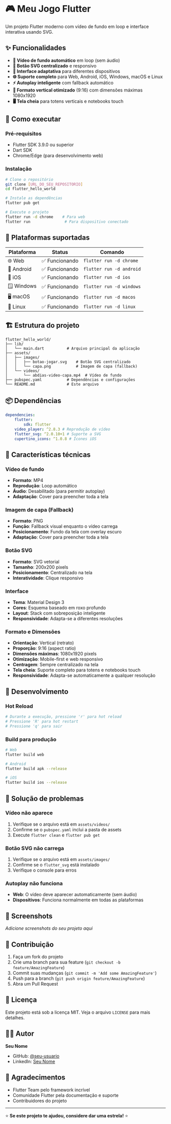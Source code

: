 # 🎮 Meu Jogo Flutter

Um projeto Flutter moderno com vídeo de fundo em loop e interface interativa usando SVG.

## ✨ Funcionalidades

-   **🎥 Vídeo de fundo automático** em loop (sem áudio)
-   **🎯 Botão SVG centralizado** e responsivo
-   **📱 Interface adaptativa** para diferentes dispositivos
-   **🌐 Suporte completo** para Web, Android, iOS, Windows, macOS e Linux
-   **⚡ Autoplay inteligente** com fallback automático
-   **📐 Formato vertical otimizado** (9:16) com dimensões máximas 1080x1920
-   **🖥️ Tela cheia** para totens verticais e notebooks touch

## 🚀 Como executar

### Pré-requisitos

-   Flutter SDK 3.9.0 ou superior
-   Dart SDK
-   Chrome/Edge (para desenvolvimento web)

### Instalação

```bash
# Clone o repositório
git clone [URL_DO_SEU_REPOSITORIO]
cd flutter_hello_world

# Instale as dependências
flutter pub get

# Execute o projeto
flutter run -d chrome    # Para web
flutter run               # Para dispositivo conectado
```

## 🎯 Plataformas suportadas

| Plataforma | Status         | Comando                  |
| ---------- | -------------- | ------------------------ |
| 🌐 Web     | ✅ Funcionando | `flutter run -d chrome`  |
| 📱 Android | ✅ Funcionando | `flutter run -d android` |
| 🍎 iOS     | ✅ Funcionando | `flutter run -d ios`     |
| 🪟 Windows | ✅ Funcionando | `flutter run -d windows` |
| 🖥️ macOS   | ✅ Funcionando | `flutter run -d macos`   |
| 🐧 Linux   | ✅ Funcionando | `flutter run -d linux`   |

## 🏗️ Estrutura do projeto

```
flutter_hello_world/
├── lib/
│   └── main.dart          # Arquivo principal da aplicação
├── assets/
│   ├── images/
│   │   ├── botao-jogar.svg    # Botão SVG centralizado
│   │   └── capa.png           # Imagem de capa (fallback)
│   └── videos/
│       └── abdias-video-capa.mp4  # Vídeo de fundo
├── pubspec.yaml           # Dependências e configurações
└── README.md              # Este arquivo
```

## 📦 Dependências

```yaml
dependencies:
    flutter:
        sdk: flutter
    video_player: ^2.8.3 # Reprodução de vídeo
    flutter_svg: ^2.0.10+1 # Suporte a SVG
    cupertino_icons: ^1.0.8 # Ícones iOS
```

## 🎨 Características técnicas

### Vídeo de fundo

-   **Formato**: MP4
-   **Reprodução**: Loop automático
-   **Áudio**: Desabilitado (para permitir autoplay)
-   **Adaptação**: Cover para preencher toda a tela

### Imagem de capa (Fallback)

-   **Formato**: PNG
-   **Função**: Fallback visual enquanto o vídeo carrega
-   **Posicionamento**: Fundo da tela com overlay escuro
-   **Adaptação**: Cover para preencher toda a tela

### Botão SVG

-   **Formato**: SVG vetorial
-   **Tamanho**: 200x200 pixels
-   **Posicionamento**: Centralizado na tela
-   **Interatividade**: Clique responsivo

### Interface

-   **Tema**: Material Design 3
-   **Cores**: Esquema baseado em roxo profundo
-   **Layout**: Stack com sobreposição inteligente
-   **Responsividade**: Adapta-se a diferentes resoluções

### Formato e Dimensões

-   **Orientação**: Vertical (retrato)
-   **Proporção**: 9:16 (aspect ratio)
-   **Dimensões máximas**: 1080x1920 pixels
-   **Otimização**: Mobile-first e web responsivo
-   **Centragem**: Sempre centralizado na tela
-   **Tela cheia**: Suporte completo para totens e notebooks touch
-   **Responsividade**: Adapta-se automaticamente a qualquer resolução

## 🔧 Desenvolvimento

### Hot Reload

```bash
# Durante a execução, pressione 'r' para hot reload
# Pressione 'R' para hot restart
# Pressione 'q' para sair
```

### Build para produção

```bash
# Web
flutter build web

# Android
flutter build apk --release

# iOS
flutter build ios --release
```

## 🐛 Solução de problemas

### Vídeo não aparece

1. Verifique se o arquivo está em `assets/videos/`
2. Confirme se o `pubspec.yaml` inclui a pasta de assets
3. Execute `flutter clean` e `flutter pub get`

### Botão SVG não carrega

1. Verifique se o arquivo está em `assets/images/`
2. Confirme se o `flutter_svg` está instalado
3. Verifique o console para erros

### Autoplay não funciona

-   **Web**: O vídeo deve aparecer automaticamente (sem áudio)
-   **Dispositivos**: Funciona normalmente em todas as plataformas

## 📱 Screenshots

_Adicione screenshots do seu projeto aqui_

## 🤝 Contribuição

1. Faça um fork do projeto
2. Crie uma branch para sua feature (`git checkout -b feature/AmazingFeature`)
3. Commit suas mudanças (`git commit -m 'Add some AmazingFeature'`)
4. Push para a branch (`git push origin feature/AmazingFeature`)
5. Abra um Pull Request

## 📄 Licença

Este projeto está sob a licença MIT. Veja o arquivo `LICENSE` para mais detalhes.

## 👨‍💻 Autor

**Seu Nome**

-   GitHub: [@seu-usuario](https://github.com/seu-usuario)
-   LinkedIn: [Seu Nome](https://linkedin.com/in/seu-perfil)

## 🙏 Agradecimentos

-   Flutter Team pelo framework incrível
-   Comunidade Flutter pela documentação e suporte
-   Contribuidores do projeto

---

⭐ **Se este projeto te ajudou, considere dar uma estrela!** ⭐
